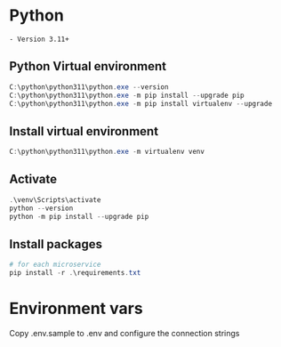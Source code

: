 # Python

    - Version 3.11+

## Python Virtual environment
```Powershell
C:\python\python311\python.exe --version
C:\python\python311\python.exe -m pip install --upgrade pip
C:\python\python311\python.exe -m pip install virtualenv --upgrade
```

## Install virtual environment
```Powershell
C:\python\python311\python.exe -m virtualenv venv
```

## Activate
```Powershell
.\venv\Scripts\activate
python --version
python -m pip install --upgrade pip
```

## Install packages
```Powershell
# for each microservice
pip install -r .\requirements.txt
```

# Environment vars

Copy .env.sample to .env and configure the connection strings